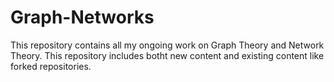 # Graph-Networks

This repository contains all my ongoing work on Graph Theory and Network Theory. This repository includes botht new content and existing content like forked repositories.
